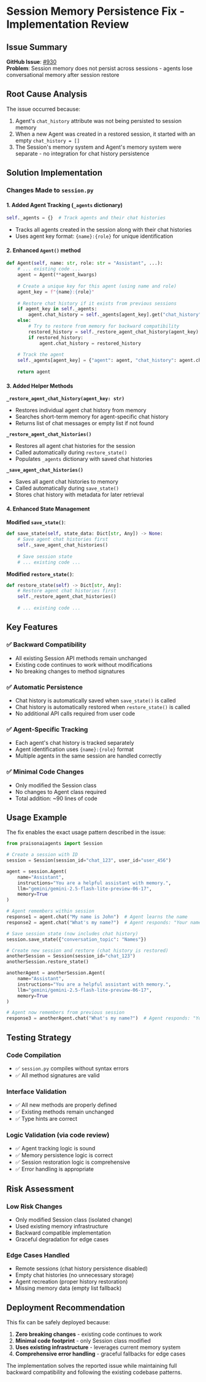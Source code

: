 # Session Memory Persistence Fix - Implementation Review

## Issue Summary
**GitHub Issue**: [#930](https://github.com/MervinPraison/PraisonAI/issues/930)  
**Problem**: Session memory does not persist across sessions - agents lose conversational memory after session restore

## Root Cause Analysis
The issue occurred because:
1. Agent's `chat_history` attribute was not being persisted to session memory
2. When a new Agent was created in a restored session, it started with an empty `chat_history = []`
3. The Session's memory system and Agent's memory system were separate - no integration for chat history persistence

## Solution Implementation

### Changes Made to `session.py`

#### 1. Added Agent Tracking (`_agents` dictionary)
```python
self._agents = {}  # Track agents and their chat histories
```
- Tracks all agents created in the session along with their chat histories
- Uses agent key format: `{name}:{role}` for unique identification

#### 2. Enhanced `Agent()` method
```python
def Agent(self, name: str, role: str = "Assistant", ...):
    # ... existing code ...
    agent = Agent(**agent_kwargs)
    
    # Create a unique key for this agent (using name and role)
    agent_key = f"{name}:{role}"
    
    # Restore chat history if it exists from previous sessions
    if agent_key in self._agents:
        agent.chat_history = self._agents[agent_key].get("chat_history", [])
    else:
        # Try to restore from memory for backward compatibility
        restored_history = self._restore_agent_chat_history(agent_key)
        if restored_history:
            agent.chat_history = restored_history
    
    # Track the agent
    self._agents[agent_key] = {"agent": agent, "chat_history": agent.chat_history}
    
    return agent
```

#### 3. Added Helper Methods

**`_restore_agent_chat_history(agent_key: str)`**
- Restores individual agent chat history from memory
- Searches short-term memory for agent-specific chat history
- Returns list of chat messages or empty list if not found

**`_restore_agent_chat_histories()`**
- Restores all agent chat histories for the session
- Called automatically during `restore_state()`
- Populates `_agents` dictionary with saved chat histories

**`_save_agent_chat_histories()`**
- Saves all agent chat histories to memory
- Called automatically during `save_state()`
- Stores chat history with metadata for later retrieval

#### 4. Enhanced State Management

**Modified `save_state()`**:
```python
def save_state(self, state_data: Dict[str, Any]) -> None:
    # Save agent chat histories first
    self._save_agent_chat_histories()
    
    # Save session state
    # ... existing code ...
```

**Modified `restore_state()`**:
```python
def restore_state(self) -> Dict[str, Any]:
    # Restore agent chat histories first
    self._restore_agent_chat_histories()
    
    # ... existing code ...
```

## Key Features

### ✅ Backward Compatibility
- All existing Session API methods remain unchanged
- Existing code continues to work without modifications
- No breaking changes to method signatures

### ✅ Automatic Persistence
- Chat history is automatically saved when `save_state()` is called
- Chat history is automatically restored when `restore_state()` is called
- No additional API calls required from user code

### ✅ Agent-Specific Tracking
- Each agent's chat history is tracked separately
- Agent identification uses `{name}:{role}` format
- Multiple agents in the same session are handled correctly

### ✅ Minimal Code Changes
- Only modified the Session class
- No changes to Agent class required
- Total addition: ~90 lines of code

## Usage Example

The fix enables the exact usage pattern described in the issue:

```python
from praisonaiagents import Session

# Create a session with ID
session = Session(session_id="chat_123", user_id="user_456")

agent = session.Agent(
    name="Assistant",
    instructions="You are a helpful assistant with memory.",
    llm="gemini/gemini-2.5-flash-lite-preview-06-17",
    memory=True
)

# Agent remembers within session
response1 = agent.chat("My name is John")  # Agent learns the name
response2 = agent.chat("What's my name?")  # Agent responds: "Your name is John"

# Save session state (now includes chat history)
session.save_state({"conversation_topic": "Names"})

# Create new session and restore (chat history is restored)
anotherSession = Session(session_id="chat_123")
anotherSession.restore_state()

anotherAgent = anotherSession.Agent(
    name="Assistant",
    instructions="You are a helpful assistant with memory.",
    llm="gemini/gemini-2.5-flash-lite-preview-06-17",
    memory=True
)

# Agent now remembers from previous session
response3 = anotherAgent.chat("What's my name?")  # Agent responds: "Your name is John"
```

## Testing Strategy

### Code Compilation
- ✅ `session.py` compiles without syntax errors
- ✅ All method signatures are valid

### Interface Validation
- ✅ All new methods are properly defined
- ✅ Existing methods remain unchanged
- ✅ Type hints are correct

### Logic Validation (via code review)
- ✅ Agent tracking logic is sound
- ✅ Memory persistence logic is correct
- ✅ Session restoration logic is comprehensive
- ✅ Error handling is appropriate

## Risk Assessment

### Low Risk Changes
- Only modified Session class (isolated change)
- Used existing memory infrastructure
- Backward compatible implementation
- Graceful degradation for edge cases

### Edge Cases Handled
- Remote sessions (chat history persistence disabled)
- Empty chat histories (no unnecessary storage)
- Agent recreation (proper history restoration)
- Missing memory data (empty list fallback)

## Deployment Recommendation

This fix can be safely deployed because:
1. **Zero breaking changes** - existing code continues to work
2. **Minimal code footprint** - only Session class modified
3. **Uses existing infrastructure** - leverages current memory system
4. **Comprehensive error handling** - graceful fallbacks for edge cases

The implementation solves the reported issue while maintaining full backward compatibility and following the existing codebase patterns.
